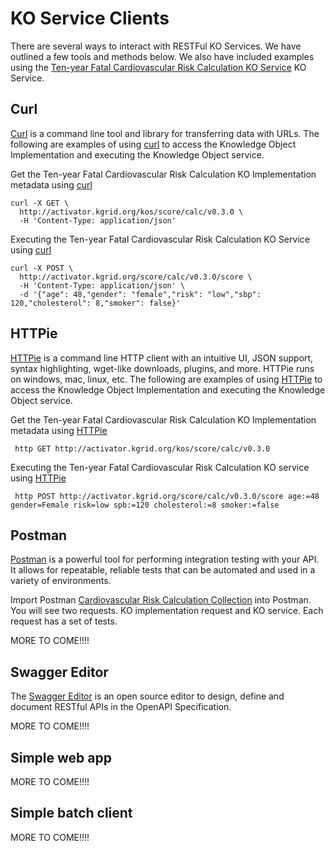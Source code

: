 # KO Service Clients

There are several ways to interact with RESTFul KO Services.  We have outlined
a few tools and methods below.  We also have included examples using the
[Ten-year Fatal Cardiovascular Risk Calculation KO Service](https://library.kgrid.org/#/object/score%2Fcalc)
KO Service.

##  Curl
 [Curl](https://curl.haxx.se/)  is a command line tool and library for
transferring data with URLs.  The following are examples of using  [curl](https://curl.haxx.se/)  to
access the Knowledge Object Implementation and executing the Knowledge Object service.

Get the Ten-year Fatal Cardiovascular Risk Calculation KO Implementation metadata using [curl](https://curl.haxx.se/)

```
curl -X GET \
  http://activator.kgrid.org/kos/score/calc/v0.3.0 \
  -H 'Content-Type: application/json'
```


Executing the Ten-year Fatal Cardiovascular Risk Calculation KO Service using [curl](https://curl.haxx.se/)

```
curl -X POST \
  http://activator.kgrid.org/score/calc/v0.3.0/score \
  -H 'Content-Type: application/json' \
  -d '{"age": 48,"gender": "female","risk": "low","sbp": 120,"cholesterol": 8,"smoker": false}'
```

##  HTTPie
[HTTPie](https://httpie.org)  is a command line HTTP client with an intuitive UI,
JSON support, syntax highlighting, wget-like downloads, plugins, and more.
HTTPie runs on windows, mac, linux, etc.  The following are examples of using
 [HTTPie](https://httpie.org)   to
access the Knowledge Object Implementation and executing the Knowledge Object service.

Get the Ten-year Fatal Cardiovascular Risk Calculation KO Implementation metadata using
 [HTTPie](https://httpie.org)

```
 http GET http://activator.kgrid.org/kos/score/calc/v0.3.0
```

Executing the Ten-year Fatal Cardiovascular Risk Calculation KO service using [HTTPie](https://httpie.org)

```
 http POST http://activator.kgrid.org/score/calc/v0.3.0/score age:=48 gender=Female risk=low spb:=120 cholesterol:=8 smoker:=false
```

## Postman
[Postman](https://www.getpostman.com/) is a powerful tool for performing
integration testing with your API. It allows for repeatable, reliable tests
that can be automated and used in a variety of environments.

Import Postman [Cardiovascular Risk Calculation Collection](/guides/Cardiovascular_Risk_Calculation.postman_collection.json)
into Postman. You will see two requests.  KO implementation request and KO service. Each
request has a set of tests.

MORE TO COME!!!!

## Swagger Editor
The [Swagger Editor](https://swagger.io/tools/swagger-editor/) is an open source editor to
design, define and document RESTful APIs in the OpenAPI Specification.

MORE TO COME!!!!

## Simple web app

MORE TO COME!!!!

## Simple batch client

MORE TO COME!!!!
